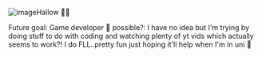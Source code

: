 ![image](https://github.com/Alien-Chaser/Alien-Chaser/assets/156425522/75628e8b-9778-4e5d-9ca6-01929f75c1a3)Hallow ✌🏽 

Future goal: Game developer 👾
possible?: I have no idea 
but I'm trying by doing stuff to do with coding and watching plenty of yt vids which actually seems to work?!
I do FLL..pretty fun just hoping it'll help when I'm in uni 🫡







